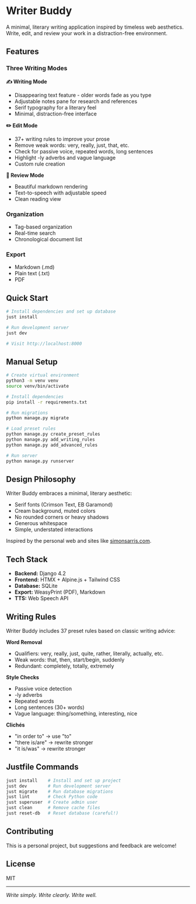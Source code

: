 # Writer Buddy

A minimal, literary writing application inspired by timeless web aesthetics. Write, edit, and review your work in a distraction-free environment.

## Features

### Three Writing Modes

**✍️ Writing Mode**
- Disappearing text feature - older words fade as you type
- Adjustable notes pane for research and references  
- Serif typography for a literary feel
- Minimal, distraction-free interface

**✏️ Edit Mode**
- 37+ writing rules to improve your prose
- Remove weak words: very, really, just, that, etc.
- Check for passive voice, repeated words, long sentences
- Highlight -ly adverbs and vague language
- Custom rule creation

**📖 Review Mode**
- Beautiful markdown rendering
- Text-to-speech with adjustable speed
- Clean reading view

### Organization
- Tag-based organization
- Real-time search
- Chronological document list

### Export
- Markdown (.md)
- Plain text (.txt)
- PDF

## Quick Start

```bash
# Install dependencies and set up database
just install

# Run development server
just dev

# Visit http://localhost:8000
```

## Manual Setup

```bash
# Create virtual environment
python3 -m venv venv
source venv/bin/activate

# Install dependencies
pip install -r requirements.txt

# Run migrations
python manage.py migrate

# Load preset rules
python manage.py create_preset_rules
python manage.py add_writing_rules
python manage.py add_advanced_rules

# Run server
python manage.py runserver
```

## Design Philosophy

Writer Buddy embraces a minimal, literary aesthetic:
- Serif fonts (Crimson Text, EB Garamond)
- Cream background, muted colors
- No rounded corners or heavy shadows
- Generous whitespace
- Simple, understated interactions

Inspired by the personal web and sites like [simonsarris.com](https://simonsarris.com/).

## Tech Stack

- **Backend:** Django 4.2
- **Frontend:** HTMX + Alpine.js + Tailwind CSS
- **Database:** SQLite
- **Export:** WeasyPrint (PDF), Markdown
- **TTS:** Web Speech API

## Writing Rules

Writer Buddy includes 37 preset rules based on classic writing advice:

**Word Removal**
- Qualifiers: very, really, just, quite, rather, literally, actually, etc.
- Weak words: that, then, start/begin, suddenly
- Redundant: completely, totally, extremely

**Style Checks**
- Passive voice detection
- -ly adverbs
- Repeated words
- Long sentences (30+ words)
- Vague language: thing/something, interesting, nice

**Clichés**
- "in order to" → use "to"
- "there is/are" → rewrite stronger
- "it is/was" → rewrite stronger

## Justfile Commands

```bash
just install    # Install and set up project
just dev        # Run development server
just migrate    # Run database migrations
just lint       # Check Python code
just superuser  # Create admin user
just clean      # Remove cache files
just reset-db   # Reset database (careful!)
```

## Contributing

This is a personal project, but suggestions and feedback are welcome!

## License

MIT

---

*Write simply. Write clearly. Write well.*
